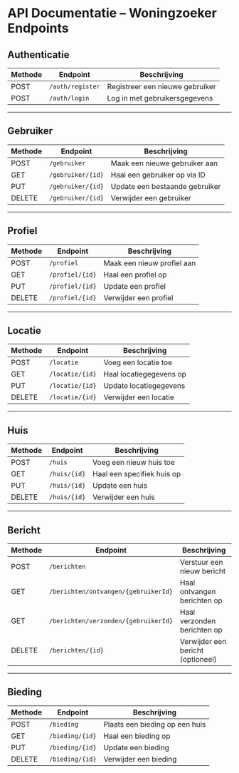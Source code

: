 # API Documentatie – Woningzoeker Endpoints

## Authenticatie

| Methode | Endpoint         | Beschrijving                          |
|---------|------------------|---------------------------------------|
| POST    | `/auth/register` | Registreer een nieuwe gebruiker       |
| POST    | `/auth/login`    | Log in met gebruikersgegevens         |

---

## Gebruiker

| Methode | Endpoint        | Beschrijving                          |
|---------|-----------------|---------------------------------------|
| POST    | `/gebruiker`    | Maak een nieuwe gebruiker aan         |
| GET     | `/gebruiker/{id}` | Haal een gebruiker op via ID         |
| PUT     | `/gebruiker/{id}` | Update een bestaande gebruiker       |
| DELETE  | `/gebruiker/{id}` | Verwijder een gebruiker              |

---

## Profiel

| Methode | Endpoint        | Beschrijving                          |
|---------|-----------------|---------------------------------------|
| POST    | `/profiel`      | Maak een nieuw profiel aan            |
| GET     | `/profiel/{id}` | Haal een profiel op                   |
| PUT     | `/profiel/{id}` | Update een profiel                    |
| DELETE  | `/profiel/{id}` | Verwijder een profiel                 |

---

## Locatie

| Methode | Endpoint         | Beschrijving                          |
|---------|------------------|---------------------------------------|
| POST    | `/locatie`       | Voeg een locatie toe                  |
| GET     | `/locatie/{id}`  | Haal locatiegegevens op               |
| PUT     | `/locatie/{id}`  | Update locatiegegevens                |
| DELETE  | `/locatie/{id}`  | Verwijder een locatie                 |

---

## Huis

| Methode | Endpoint     | Beschrijving                            |
|---------|--------------|-----------------------------------------|
| POST    | `/huis`      | Voeg een nieuw huis toe                 |
| GET     | `/huis/{id}` | Haal een specifiek huis op              |
| PUT     | `/huis/{id}` | Update een huis                         |
| DELETE  | `/huis/{id}` | Verwijder een huis                      |

---

## Bericht

| Methode | Endpoint                          | Beschrijving                            |
|---------|-----------------------------------|-----------------------------------------|
| POST    | `/berichten`                      | Verstuur een nieuw bericht              |
| GET     | `/berichten/ontvangen/{gebruikerId}` | Haal ontvangen berichten op         |
| GET     | `/berichten/verzonden/{gebruikerId}` | Haal verzonden berichten op         |
| DELETE  | `/berichten/{id}`                 | Verwijder een bericht (optioneel)       |

---

## Bieding

| Methode | Endpoint      | Beschrijving                            |
|---------|---------------|-----------------------------------------|
| POST    | `/bieding`    | Plaats een bieding op een huis          |
| GET     | `/bieding/{id}` | Haal een bieding op                   |
| PUT     | `/bieding/{id}` | Update een bieding                     |
| DELETE  | `/bieding/{id}` | Verwijder een bieding                  |